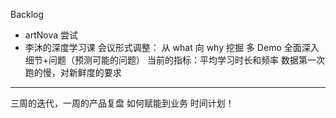 Backlog
- artNova 尝试
- 李沐的深度学习课
会议形式调整：
从 what 向 why 挖掘
多 Demo
全面深入 细节+问题（预测可能的问题）
当前的指标：平均学习时长和频率 
数据第一次跑的慢，对新鲜度的要求

---
三周的迭代，一周的产品复盘
如何赋能到业务
时间计划！